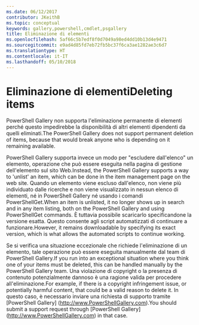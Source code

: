 ```yaml
---
ms.date: 06/12/2017
contributor: JKeithB
ms.topic: conceptual
keywords: gallery,powershell,cmdlet,psgallery
title: Eliminazione di elementi
ms.openlocfilehash: 5af66c5b7edf8f0d7049a98ed4dd10b13d4e9471
ms.sourcegitcommit: e9ad4d85fd7eb72fb5bc37f6ca3ae1282ae3c6d7
ms.translationtype: HT
ms.contentlocale: it-IT
ms.lasthandoff: 05/10/2018
---
```

# <a name="deleting-items"></a><span data-ttu-id="79dad-103">Eliminazione di elementi</span><span class="sxs-lookup"><span data-stu-id="79dad-103">Deleting items</span></span>

<span data-ttu-id="79dad-104">PowerShell Gallery non supporta l'eliminazione permanente di elementi perché questo impedirebbe la disponibilità di altri elementi dipendenti da quelli eliminati.</span><span class="sxs-lookup"><span data-stu-id="79dad-104">The PowerShell Gallery does not support permanent deletion of items, because that would break anyone who is depending on it remaining available.</span></span>

<span data-ttu-id="79dad-105">PowerShell Gallery supporta invece un modo per "escludere dall'elenco" un elemento, operazione che può essere eseguita nella pagina di gestione dell'elemento sul sito Web.</span><span class="sxs-lookup"><span data-stu-id="79dad-105">Instead, the PowerShell Gallery supports a way to 'unlist' an item, which can be done in the item management page on the web site.</span></span>
<span data-ttu-id="79dad-106">Quando un elemento viene escluso dall'elenco, non viene più individuato dalle ricerche e non viene visualizzato in nessun elenco di elementi, né in PowerShell Gallery né usando i comandi PowerShellGet.</span><span class="sxs-lookup"><span data-stu-id="79dad-106">When an item is unlisted, it no longer shows up in search and in any item listing, both on the PowerShell Gallery and using PowerShellGet commands.</span></span>
<span data-ttu-id="79dad-107">È tuttavia possibile scaricarlo specificandone la versione esatta. Questo consente agli script automatizzati di continuare a funzionare.</span><span class="sxs-lookup"><span data-stu-id="79dad-107">However, it remains downloadable by specifying its exact version, which is what allows the automated scripts to continue working.</span></span>

<span data-ttu-id="79dad-108">Se si verifica una situazione eccezionale che richiede l'eliminazione di un elemento, tale operazione può essere eseguita manualmente dal team di PowerShell Gallery.</span><span class="sxs-lookup"><span data-stu-id="79dad-108">If you run into an exceptional situation where you think one of your items must be deleted, this can be handled manually by the PowerShell Gallery team.</span></span>
<span data-ttu-id="79dad-109">Una violazione di copyright o la presenza di contenuto potenzialmente dannoso è una ragione valida per procedere all'eliminazione.</span><span class="sxs-lookup"><span data-stu-id="79dad-109">For example, if there is a copyright infringement issue, or potentially harmful content, that could be a valid reason to delete it.</span></span>
<span data-ttu-id="79dad-110">In questo caso, è necessario inviare una richiesta di supporto tramite [PowerShell Gallery] (http://www.PowerShellGallery.com).</span><span class="sxs-lookup"><span data-stu-id="79dad-110">You should submit a support request through [PowerShell Gallery] (http://www.PowerShellGallery.com) in that case.</span></span>